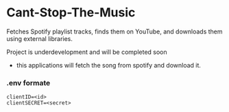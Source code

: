 # Cant-Stop-The-Music
Fetches Spotify playlist tracks, finds them on YouTube, and downloads them using external libraries.

Project is underdevelopment and will be completed soon

- this applications will fetch the song from spotify and download it.

### .env formate
```
clientID=<id>
clientSECRET=<secret>
```

